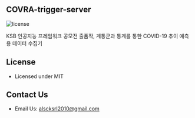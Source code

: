 ## COVRA-trigger-server

![license](https://img.shields.io/badge/license-MIT-blue.svg)

KSB 인공지능 프레임워크 공모전 출품작, 계통군과 통계를 통한 COVID-19 추이 예측용 데이터 수집기

## License

- Licensed under MIT

## Contact Us

- Email Us: alscksrl2010@gmail.com
